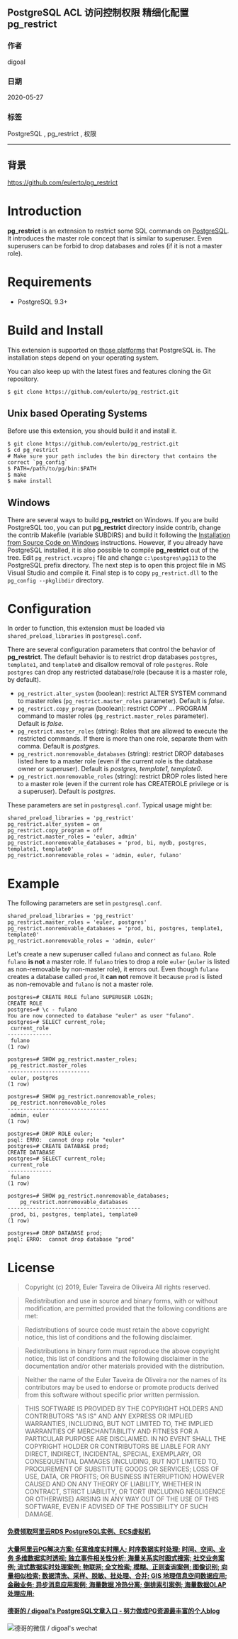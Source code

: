 ## PostgreSQL ACL 访问控制权限 精细化配置 pg_restrict

### 作者
digoal

### 日期
2020-05-27

### 标签
PostgreSQL , pg_restrict , 权限 

----

## 背景

https://github.com/eulerto/pg_restrict

Introduction
============

**pg_restrict** is an extension to restrict some SQL commands on [PostgreSQL](http://www.postgresql.org/). It introduces the master role concept that is similar to superuser. Even superusers can be forbid to drop databases and roles (if it is not a master role).

Requirements
============

* PostgreSQL 9.3+

Build and Install
=================

This extension is supported on [those platforms](http://www.postgresql.org/docs/current/static/supported-platforms.html) that PostgreSQL is. The installation steps depend on your operating system.

You can also keep up with the latest fixes and features cloning the Git repository.

```
$ git clone https://github.com/eulerto/pg_restrict.git
```

Unix based Operating Systems
----------------------------

Before use this extension, you should build it and install it.

```
$ git clone https://github.com/eulerto/pg_restrict.git
$ cd pg_restrict
# Make sure your path includes the bin directory that contains the correct `pg_config`
$ PATH=/path/to/pg/bin:$PATH
$ make
$ make install
```

Windows
-------

There are several ways to build **pg_restrict** on Windows. If you are build PostgreSQL too, you can put **pg_restrict** directory inside contrib, change the contrib Makefile (variable SUBDIRS) and build it following the [Installation from Source Code on Windows](http://www.postgresql.org/docs/current/static/install-windows.html) instructions. However, if you already have PostgreSQL installed, it is also possible to compile **pg_restrict** out of the tree. Edit `pg_restrict.vcxproj` file and change `c:\postgres\pg113` to the PostgreSQL prefix directory. The next step is to open this project file in MS Visual Studio and compile it. Final step is to copy `pg_restrict.dll` to the `pg_config --pkglibdir` directory.

Configuration
=============

In order to function, this extension must be loaded via `shared_preload_libraries` in `postgresql.conf`.

There are several configuration parameters that control the behavior of **pg_restrict**. The default behavior is to restrict drop databases `postgres`, `template1`, and `template0` and disallow removal of role `postgres`. Role `postgres` can drop any restricted database/role (because it is a master role, by default).

* `pg_restrict.alter_system` (boolean): restrict ALTER SYSTEM command to master roles (`pg_restrict.master_roles` parameter). Default is _false_.
* `pg_restrict.copy_program` (boolean): restrict COPY ... PROGRAM command to master roles (`pg_restrict.master_roles` parameter). Default is _false_.
* `pg_restrict.master_roles` (string): Roles that are allowed to execute the restricted commands. If there is more than one role, separate them with comma. Default is _postgres_.
* `pg_restrict.nonremovable_databases` (string): restrict DROP databases listed here to a master role (even if the current role is the database owner or superuser). Default is _postgres, template1, template0_.
* `pg_restrict.nonremovable_roles` (string): restrict DROP roles listed here to a master role (even if the current role has CREATEROLE privilege or is a superuser). Default is _postgres_.

These parameters are set in `postgresql.conf`. Typical usage might be:

```
shared_preload_libraries = 'pg_restrict'
pg_restrict.alter_system = on
pg_restrict.copy_program = off
pg_restrict.master_roles = 'euler, admin'
pg_restrict.nonremovable_databases = 'prod, bi, mydb, postgres, template1, template0'
pg_restrict.nonremovable_roles = 'admin, euler, fulano'
```

Example
=======

The following parameters are set in `postgresql.conf`.

```
shared_preload_libraries = 'pg_restrict'
pg_restrict.master_roles = 'euler, postgres'
pg_restrict.nonremovable_databases = 'prod, bi, postgres, template1, template0'
pg_restrict.nonremovable_roles = 'admin, euler'
```

Let's create a new superuser called `fulano` and connect as `fulano`. Role `fulano` **is not** a master role. If `fulano` tries to drop a role `euler` (`euler` is listed as non-removable by non-master role), it errors out. Even though `fulano` creates a database called `prod`, it **can not** remove it because `prod` is listed as non-removable and `fulano` is not a master role.

```
postgres=# CREATE ROLE fulano SUPERUSER LOGIN;
CREATE ROLE
postgres=# \c - fulano
You are now connected to database "euler" as user "fulano".
postgres=# SELECT current_role;
 current_role 
--------------
 fulano
(1 row)

postgres=# SHOW pg_restrict.master_roles;
 pg_restrict.master_roles 
--------------------------
 euler, postgres
(1 row)

postgres=# SHOW pg_restrict.nonremovable_roles;
 pg_restrict.nonremovable_roles 
--------------------------------
 admin, euler
(1 row)

postgres=# DROP ROLE euler;
psql: ERRO:  cannot drop role "euler"
postgres=# CREATE DATABASE prod;
CREATE DATABASE
postgres=# SELECT current_role;
 current_role 
--------------
 fulano
(1 row)

postgres=# SHOW pg_restrict.nonremovable_databases;
    pg_restrict.nonremovable_databases        
------------------------------------------
 prod, bi, postgres, template1, template0
(1 row)

postgres=# DROP DATABASE prod;
psql: ERRO:  cannot drop database "prod"
```

License
=======

> Copyright (c) 2019, Euler Taveira de Oliveira
> All rights reserved.

> Redistribution and use in source and binary forms, with or without modification, are permitted provided that the following conditions are met:

> Redistributions of source code must retain the above copyright notice, this list of conditions and the following disclaimer.

> Redistributions in binary form must reproduce the above copyright notice, this list of conditions and the following disclaimer in the documentation and/or other materials provided with the distribution.

> Neither the name of the Euler Taveira de Oliveira nor the names of its contributors may be used to endorse or promote products derived from this software without specific prior written permission.

> THIS SOFTWARE IS PROVIDED BY THE COPYRIGHT HOLDERS AND CONTRIBUTORS "AS IS" AND ANY EXPRESS OR IMPLIED WARRANTIES, INCLUDING, BUT NOT LIMITED TO, THE IMPLIED WARRANTIES OF MERCHANTABILITY AND FITNESS FOR A PARTICULAR PURPOSE ARE DISCLAIMED. IN NO EVENT SHALL THE COPYRIGHT HOLDER OR CONTRIBUTORS BE LIABLE FOR ANY DIRECT, INDIRECT, INCIDENTAL, SPECIAL, EXEMPLARY, OR CONSEQUENTIAL DAMAGES (INCLUDING, BUT NOT LIMITED TO, PROCUREMENT OF SUBSTITUTE GOODS OR SERVICES; LOSS OF USE, DATA, OR PROFITS; OR BUSINESS INTERRUPTION) HOWEVER CAUSED AND ON ANY THEORY OF LIABILITY, WHETHER IN CONTRACT, STRICT LIABILITY, OR TORT (INCLUDING NEGLIGENCE OR OTHERWISE) ARISING IN ANY WAY OUT OF THE USE OF THIS SOFTWARE, EVEN IF ADVISED OF THE POSSIBILITY OF SUCH DAMAGE.
  
  
  
  
  
  
  
  
  
  
  
  
  
  
  
  
  
  
#### [免费领取阿里云RDS PostgreSQL实例、ECS虚拟机](https://www.aliyun.com/database/postgresqlactivity "57258f76c37864c6e6d23383d05714ea")
  
  
#### [大量阿里云PG解决方案: 任意维度实时圈人; 时序数据实时处理; 时间、空间、业务 多维数据实时透视; 独立事件相关性分析; 海量关系实时图式搜索; 社交业务案例; 流式数据实时处理案例; 物联网; 全文检索; 模糊、正则查询案例; 图像识别; 向量相似检索; 数据清洗、采样、脱敏、批处理、合并; GIS 地理信息空间数据应用; 金融业务; 异步消息应用案例; 海量数据 冷热分离; 倒排索引案例; 海量数据OLAP处理应用;](https://yq.aliyun.com/topic/118 "40cff096e9ed7122c512b35d8561d9c8")
  
  
#### [德哥的 / digoal's PostgreSQL文章入口 - 努力做成PG资源最丰富的个人blog](https://github.com/digoal/blog/blob/master/README.md "22709685feb7cab07d30f30387f0a9ae")
  
  
![德哥的微信 / digoal's wechat](../pic/digoal_weixin.jpg "f7ad92eeba24523fd47a6e1a0e691b59")
  
